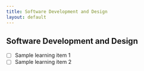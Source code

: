 ```yaml
---
title: Software Development and Design
layout: default
---
```


## Software Development and Design

- [ ] Sample learning item 1
- [ ] Sample learning item 2
